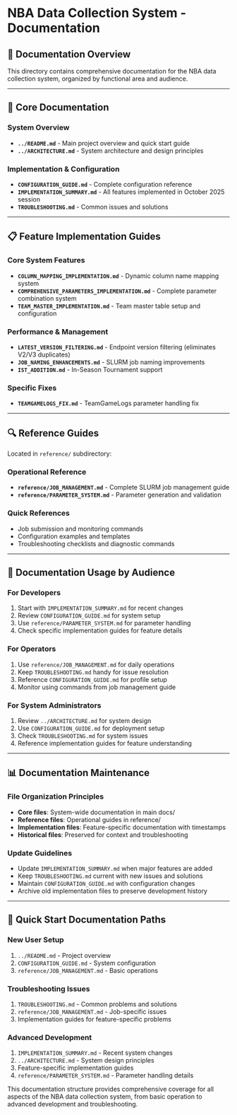 # NBA Data Collection System - Documentation

## 📖 **Documentation Overview**

This directory contains comprehensive documentation for the NBA data collection system, organized by functional area and audience.

---

## 📁 **Core Documentation**

### **System Overview**
- **`../README.md`** - Main project overview and quick start guide
- **`../ARCHITECTURE.md`** - System architecture and design principles

### **Implementation & Configuration**
- **`CONFIGURATION_GUIDE.md`** - Complete configuration reference
- **`IMPLEMENTATION_SUMMARY.md`** - All features implemented in October 2025 session
- **`TROUBLESHOOTING.md`** - Common issues and solutions

---

## 📋 **Feature Implementation Guides**

### **Core System Features**
- **`COLUMN_MAPPING_IMPLEMENTATION.md`** - Dynamic column name mapping system
- **`COMPREHENSIVE_PARAMETERS_IMPLEMENTATION.md`** - Complete parameter combination system
- **`TEAM_MASTER_IMPLEMENTATION.md`** - Team master table setup and configuration

### **Performance & Management**
- **`LATEST_VERSION_FILTERING.md`** - Endpoint version filtering (eliminates V2/V3 duplicates)  
- **`JOB_NAMING_ENHANCEMENTS.md`** - SLURM job naming improvements
- **`IST_ADDITION.md`** - In-Season Tournament support

### **Specific Fixes**
- **`TEAMGAMELOGS_FIX.md`** - TeamGameLogs parameter handling fix

---

## 🔍 **Reference Guides**

Located in `reference/` subdirectory:

### **Operational Reference**
- **`reference/JOB_MANAGEMENT.md`** - Complete SLURM job management guide
- **`reference/PARAMETER_SYSTEM.md`** - Parameter generation and validation

### **Quick References**
- Job submission and monitoring commands
- Configuration examples and templates
- Troubleshooting checklists and diagnostic commands

---

## 🎯 **Documentation Usage by Audience**

### **For Developers**
1. Start with `IMPLEMENTATION_SUMMARY.md` for recent changes
2. Review `CONFIGURATION_GUIDE.md` for system setup
3. Use `reference/PARAMETER_SYSTEM.md` for parameter handling
4. Check specific implementation guides for feature details

### **For Operators**
1. Use `reference/JOB_MANAGEMENT.md` for daily operations
2. Keep `TROUBLESHOOTING.md` handy for issue resolution
3. Reference `CONFIGURATION_GUIDE.md` for profile setup
4. Monitor using commands from job management guide

### **For System Administrators**
1. Review `../ARCHITECTURE.md` for system design
2. Use `CONFIGURATION_GUIDE.md` for deployment setup
3. Check `TROUBLESHOOTING.md` for system issues
4. Reference implementation guides for feature understanding

---

## 📊 **Documentation Maintenance**

### **File Organization Principles**
- **Core files**: System-wide documentation in main docs/
- **Reference files**: Operational guides in reference/
- **Implementation files**: Feature-specific documentation with timestamps
- **Historical files**: Preserved for context and troubleshooting

### **Update Guidelines** 
- Update `IMPLEMENTATION_SUMMARY.md` when major features are added
- Keep `TROUBLESHOOTING.md` current with new issues and solutions
- Maintain `CONFIGURATION_GUIDE.md` with configuration changes
- Archive old implementation files to preserve development history

---

## 🚀 **Quick Start Documentation Paths**

### **New User Setup**
1. `../README.md` - Project overview
2. `CONFIGURATION_GUIDE.md` - System configuration  
3. `reference/JOB_MANAGEMENT.md` - Basic operations

### **Troubleshooting Issues**
1. `TROUBLESHOOTING.md` - Common problems and solutions
2. `reference/JOB_MANAGEMENT.md` - Job-specific issues
3. Implementation guides for feature-specific problems

### **Advanced Development**
1. `IMPLEMENTATION_SUMMARY.md` - Recent system changes
2. `../ARCHITECTURE.md` - System design principles
3. Feature-specific implementation guides
4. `reference/PARAMETER_SYSTEM.md` - Parameter handling details

This documentation structure provides comprehensive coverage for all aspects of the NBA data collection system, from basic operation to advanced development and troubleshooting.